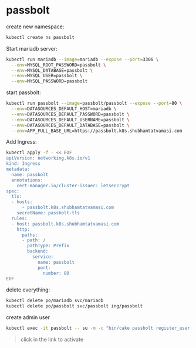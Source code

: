 # passbolt

create new namespace:
```bash
kubectl create ns passbolt
```

Start mariadb server:
```bash
kubectl run mariadb --image=mariadb --expose --port=3306 \
  --env=MYSQL_ROOT_PASSWORD=passbolt \
  --env=MYSQL_DATABASE=passbolt \
  --env=MYSQL_USER=passbolt \
  --env=MYSQL_PASSWORD=passbolt
```

start passbolt:
```bash
kubectl run passbolt --image=passbolt/passbolt --expose --port=80 \
  --env=DATASOURCES_DEFAULT_HOST=mariadb \
  --env=DATASOURCES_DEFAULT_PASSWORD=passbolt \
  --env=DATASOURCES_DEFAULT_USERNAME=passbolt \
  --env=DATASOURCES_DEFAULT_DATABASE=passbolt \
  --env=APP_FULL_BASE_URL=https://passbolt.k8s.shubhamtatvamasi.com
```

Add Ingress:
```bash
kubectl apply -f - << EOF
apiVersion: networking.k8s.io/v1
kind: Ingress
metadata:
  name: passbolt
  annotations:
    cert-manager.io/cluster-issuer: letsencrypt
spec:
  tls:
  - hosts:
      - passbolt.k8s.shubhamtatvamasi.com
    secretName: passbolt-tls
  rules:
  - host: passbolt.k8s.shubhamtatvamasi.com
    http:
      paths:
      - path: /
        pathType: Prefix
        backend:
          service:
            name: passbolt
            port:
              number: 80
EOF
```

delete everything:
```bash
kubectl delete po/mariadb svc/mariadb
kubectl delete po/passbolt svc/passbolt ing/passbolt
```

create admin user
```bash
kubectl exec -it passbolt -- su -m -c "bin/cake passbolt register_user -u admin@admin.com -f admin -l admin -r admin" -s /bin/sh www-data
```
> click in the link to activate
